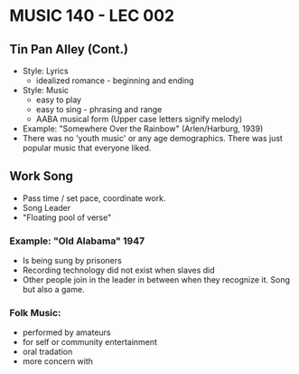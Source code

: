 # MUSIC 140 - LEC 002

## Tin Pan Alley (Cont.)
- Style: Lyrics
  - idealized romance - beginning and ending
- Style: Music
  - easy to play
  - easy to sing - phrasing and range
  - AABA musical form (Upper case letters signify melody)
- Example: "Somewhere Over the Rainbow" (Arlen/Harburg, 1939)
- There was no 'youth music' or any age demographics. There was just popular music that everyone liked.

## Work Song
- Pass time / set pace, coordinate work.
- Song Leader
- "Floating pool of verse"

### Example: "Old Alabama" 1947
- Is being sung by prisoners
- Recording technology did not exist when slaves did
- Other people join in the leader in between when they recognize it. Song but also a game.

### Folk Music:
- performed by amateurs
- for self or community entertainment
- oral tradation
- more concern with
<!--stackedit_data:
eyJoaXN0b3J5IjpbMTg4OTIyNTg0OCwzNDQ2NDg5MywtMTM2OD
A2ODQ0NywtMTM2ODA2ODQ0NywtMTIxNTYyODQ5LC0zNDYyNzEx
MTEsMzY2MDgzMjk2LDI3OTU1NTUzNCw1MDM2ODk0NjldfQ==
-->